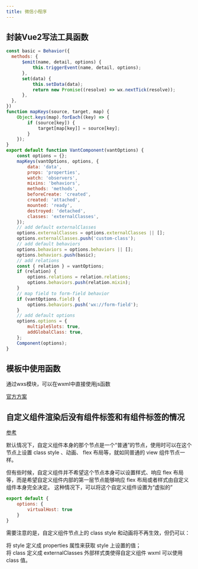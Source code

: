 ```yaml
---
title: 微信小程序
---
```


## 封装Vue2写法工具函数

```js
const basic = Behavior({
  methods: {
      $emit(name, detail, options) {
          this.triggerEvent(name, detail, options);
      },
      set(data) {
          this.setData(data);
          return new Promise((resolve) => wx.nextTick(resolve));
      },
  },
})
function mapKeys(source, target, map) {
    Object.keys(map).forEach((key) => {
        if (source[key]) {
            target[map[key]] = source[key];
        }
    });
}
export default function VantComponent(vantOptions) {
    const options = {};
    mapKeys(vantOptions, options, {
        data: 'data',
        props: 'properties',
        watch: 'observers',
        mixins: 'behaviors',
        methods: 'methods',
        beforeCreate: 'created',
        created: 'attached',
        mounted: 'ready',
        destroyed: 'detached',
        classes: 'externalClasses',
    });
    // add default externalClasses
    options.externalClasses = options.externalClasses || [];
    options.externalClasses.push('custom-class');
    // add default behaviors
    options.behaviors = options.behaviors || [];
    options.behaviors.push(basic);
    // add relations
    const { relation } = vantOptions;
    if (relation) {
        options.relations = relation.relations;
        options.behaviors.push(relation.mixin);
    }
    // map field to form-field behavior
    if (vantOptions.field) {
        options.behaviors.push('wx://form-field');
    }
    // add default options
    options.options = {
        multipleSlots: true,
        addGlobalClass: true,
    };
    Component(options);
}

```

## 模板中使用函数

通过wxs模块，可以在wxml中直接使用js函数

[官方方案](https://developers.weixin.qq.com/miniprogram/dev/reference/wxs/01wxs-module.html)

## 自定义组件渲染后没有组件标签和有组件标签的情况

[参考](https://developers.weixin.qq.com/miniprogram/dev/framework/custom-component/wxml-wxss.html#%E8%99%9A%E6%8B%9F%E5%8C%96%E7%BB%84%E4%BB%B6%E8%8A%82%E7%82%B9)

默认情况下，自定义组件本身的那个节点是一个“普通”的节点，使用时可以在这个节点上设置 class style 、动画、 flex 布局等，就如同普通的 view 组件节点一样。

但有些时候，自定义组件并不希望这个节点本身可以设置样式、响应 flex 布局等，而是希望自定义组件内部的第一层节点能够响应 flex 布局或者样式由自定义组件本身完全决定。
这种情况下，可以将这个自定义组件设置为“虚拟的”
```js
export default {
    options: {
        virtualHost: true
    }
}
```

需要注意的是，自定义组件节点上的 class style 和动画将不再生效，但仍可以：

将 style 定义成 properties 属性来获取 style 上设置的值；  
将 class 定义成 externalClasses 外部样式类使得自定义组件 wxml 可以使用 class 值。


